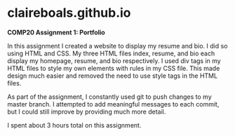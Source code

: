 # claireboals.github.io
**COMP20 Assignment 1: Portfolio**

In this assignment I created a website to display my resume and bio. I did so
using HTML and CSS. My three HTML files index, resume, and bio each display
my homepage, resume, and bio respectively. I used div tags in my HTML files
to style my own elements with rules in my CSS file. This made design much
easier and removed the need to use style tags in the HTML files. 

As part of the assignment, I constantly used git to push changes to my master
branch. I attempted to add meaningful messages to each commit, but I could
still improve by providing much more detail. 

I spent about 3 hours total on this assignment.